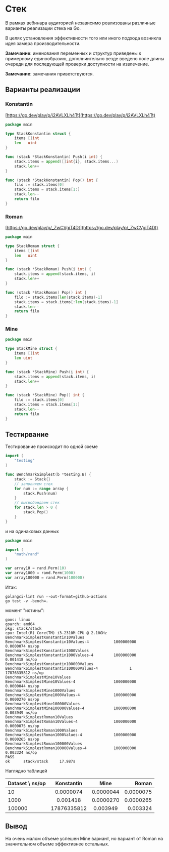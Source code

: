 # Стек

В рамках вебинара аудиторией независимо реализованы различные варианты реализации стека на Go.

В целях установления эффективности того или иного подхода возникла идея замера производительности.

__Замечание__: именования переменных и структур приведены к примерному единообразию, дополниительно везде введено поле длины очереди для последующей проверки доступности на извлечение.

__Замечание__: замечания приветствуются.

## Варианты реализации

### Konstantin

[https://go.dev/play/p/j2AVLXLh4Tt](https://go.dev/play/p/j2AVLXLh4Tt)

```go
package main

type StackKonstantin struct {
    items []int
    len   uint
}

func (stack *StackKonstantin) Push(i int) {
    stack.items = append([]int{i}, stack.items...)
    stack.len++
}

func (stack *StackKonstantin) Pop() int {
    filo := stack.items[0]
    stack.items = stack.items[1:]
    stack.len--
    return filo
}
```

### Roman

[https://go.dev/play/p/_ZwCVgiT4Dt](https://go.dev/play/p/_ZwCVgiT4Dt)

```go
package main

type StackRoman struct {
    items []int
    len   uint
}

func (stack *StackRoman) Push(i int) {
    stack.items = append(stack.items, i)
    stack.len++
}

func (stack *StackRoman) Pop() int {
    filo := stack.items[len(stack.items)-1]
    stack.items = stack.items[:len(stack.items)-1]
    stack.len--
    return filo
}
```

### Mine

```go
package main

type StackMine struct {
    items []int
    len uint
}

func (stack *StackMine) Push(i int) {
    stack.items = append(stack.items, i)
    stack.len++
}

func (stack *StackMine) Pop() int {
    filo := stack.items[0]
    stack.items = stack.items[1:]
    stack.len--
    return filo
}
```

## Тестирвание

Тестирование происходит по одной схеме

```go
import (
    "testing"
)

func BenchmarkSimplest(b *testing.B) {
    stack := Stack{}
    // заполняем стек
    for num := range array {
        stack.Push(num)
    }
    // высвобождаем стек
    for stack.len > 0 {
        stack.Pop()
    }
}
```

и на одинаковых данных

```go
package main

import (
    "math/rand"
)

var array10 = rand.Perm(10)
var array1000 = rand.Perm(1000)
var array100000 = rand.Perm(100000)
```

Итак:

```shell
golangci-lint run --out-format=github-actions
go test -v -bench=.
```

момент "истины":

```text
goos: linux
goarch: amd64
pkg: stack/stack
cpu: Intel(R) Core(TM) i3-2310M CPU @ 2.10GHz
BenchmarkSimplestKonstantin10Values
BenchmarkSimplestKonstantin10Values-4           1000000000               0.0000074 ns/op
BenchmarkSimplestKonstantin1000Values
BenchmarkSimplestKonstantin1000Values-4         1000000000               0.001418 ns/op
BenchmarkSimplestKonstantin100000Values
BenchmarkSimplestKonstantin100000Values-4              1        17876335812 ns/op
BenchmarkSimplestMine10Values
BenchmarkSimplestMine10Values-4                 1000000000               0.0000044 ns/op
BenchmarkSimplestMine1000Values
BenchmarkSimplestMine1000Values-4               1000000000               0.0000270 ns/op
BenchmarkSimplestMine100000Values
BenchmarkSimplestMine100000Values-4             1000000000               0.003949 ns/op
BenchmarkSimplestRoman10Values
BenchmarkSimplestRoman10Values-4                1000000000               0.0000075 ns/op
BenchmarkSimplestRoman1000Values
BenchmarkSimplestRoman1000Values-4              1000000000               0.0000265 ns/op
BenchmarkSimplestRoman100000Values
BenchmarkSimplestRoman100000Values-4            1000000000               0.003324 ns/op
PASS
ok      stack/stack     17.987s
```

Наглядно таблицей

| Dataset \ ns/op   | Konstantin    | Mine      |   Roman   |
| :---------------- | :-----------: | :-------: | --------: |
| 10                | 0.0000074     | 0.0000044 | 0.0000075 |
| 1000              | 0.001418      | 0.0000270 | 0.0000265 |
| 100000            | 17876335812   | 0.003949  | 0.003324  |

## Вывод

На очень малом объеме успешен Mine вариант, но вариант от Roman на значительном объеме эффективнее остальных.
